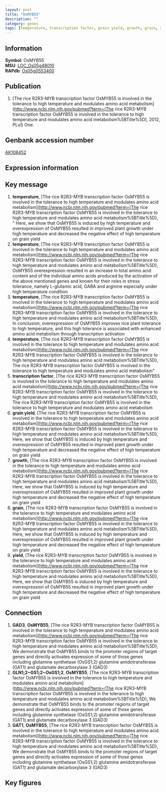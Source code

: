 ```yaml
---
layout: post
title: "OsMYB55"
description: ""
category: genes
tags: [temperature, transcription factor, grain yield, growth, grain, yield, Gene]
---
```


## Information
__Symbol__: OsMYB55  
__MSU__: [LOC_Os05g48010](http://rice.plantbiology.msu.edu/cgi-bin/ORF_infopage.cgi?orf=LOC_Os05g48010)  
__RAPdb__: [Os05g0553400](http://rapdb.dna.affrc.go.jp/viewer/gbrowse_details/irgsp1?name=Os05g0553400)  

## Publication
1. [The rice R2R3-MYB transcription factor OsMYB55 is involved in the tolerance to high temperature and modulates amino acid metabolism](http://www.ncbi.nlm.nih.gov/pubmed?term=(The rice R2R3-MYB transcription factor OsMYB55 is involved in the tolerance to high temperature and modulates amino acid metabolism%5BTitle%5D), 2012, PLoS One.

## Genbank accession number
[AK108452](http://www.ncbi.nlm.nih.gov/nuccore/AK108452)

## Expression information

## Key message
1. __temperature__, [The rice R2R3-MYB transcription factor OsMYB55 is involved in the tolerance to high temperature and modulates amino acid metabolism](http://www.ncbi.nlm.nih.gov/pubmed?term=(The rice R2R3-MYB transcription factor OsMYB55 is involved in the tolerance to high temperature and modulates amino acid metabolism%5BTitle%5D), " Here, we show that OsMYB55 is induced by high temperature and overexpression of OsMYB55 resulted in improved plant growth under high temperature and decreased the negative effect of high temperature on grain yield
2. __temperature__, [The rice R2R3-MYB transcription factor OsMYB55 is involved in the tolerance to high temperature and modulates amino acid metabolism](http://www.ncbi.nlm.nih.gov/pubmed?term=(The rice R2R3-MYB transcription factor OsMYB55 is involved in the tolerance to high temperature and modulates amino acid metabolism%5BTitle%5D),  OsMYB55 overexpression resulted in an increase in total amino acid content and of the individual amino acids produced by the activation of the above mentioned genes and known for their roles in stress tolerance, namely L-glutamic acid, GABA and arginine especially under high temperature condition
3. __temperature__, [The rice R2R3-MYB transcription factor OsMYB55 is involved in the tolerance to high temperature and modulates amino acid metabolism](http://www.ncbi.nlm.nih.gov/pubmed?term=(The rice R2R3-MYB transcription factor OsMYB55 is involved in the tolerance to high temperature and modulates amino acid metabolism%5BTitle%5D),  In conclusion, overexpression of OsMYB55 improves rice plant tolerance to high temperature, and this high tolerance is associated with enhanced amino acid metabolism through transcription activation
4. __temperature__, [The rice R2R3-MYB transcription factor OsMYB55 is involved in the tolerance to high temperature and modulates amino acid metabolism](http://www.ncbi.nlm.nih.gov/pubmed?term=(The rice R2R3-MYB transcription factor OsMYB55 is involved in the tolerance to high temperature and modulates amino acid metabolism%5BTitle%5D), The rice R2R3-MYB transcription factor OsMYB55 is involved in the tolerance to high temperature and modulates amino acid metabolism"
5. __transcription factor__, [The rice R2R3-MYB transcription factor OsMYB55 is involved in the tolerance to high temperature and modulates amino acid metabolism](http://www.ncbi.nlm.nih.gov/pubmed?term=(The rice R2R3-MYB transcription factor OsMYB55 is involved in the tolerance to high temperature and modulates amino acid metabolism%5BTitle%5D), The rice R2R3-MYB transcription factor OsMYB55 is involved in the tolerance to high temperature and modulates amino acid metabolism
6. __grain yield__, [The rice R2R3-MYB transcription factor OsMYB55 is involved in the tolerance to high temperature and modulates amino acid metabolism](http://www.ncbi.nlm.nih.gov/pubmed?term=(The rice R2R3-MYB transcription factor OsMYB55 is involved in the tolerance to high temperature and modulates amino acid metabolism%5BTitle%5D),  Here, we show that OsMYB55 is induced by high temperature and overexpression of OsMYB55 resulted in improved plant growth under high temperature and decreased the negative effect of high temperature on grain yield
7. __growth__, [The rice R2R3-MYB transcription factor OsMYB55 is involved in the tolerance to high temperature and modulates amino acid metabolism](http://www.ncbi.nlm.nih.gov/pubmed?term=(The rice R2R3-MYB transcription factor OsMYB55 is involved in the tolerance to high temperature and modulates amino acid metabolism%5BTitle%5D),  Here, we show that OsMYB55 is induced by high temperature and overexpression of OsMYB55 resulted in improved plant growth under high temperature and decreased the negative effect of high temperature on grain yield
8. __grain__, [The rice R2R3-MYB transcription factor OsMYB55 is involved in the tolerance to high temperature and modulates amino acid metabolism](http://www.ncbi.nlm.nih.gov/pubmed?term=(The rice R2R3-MYB transcription factor OsMYB55 is involved in the tolerance to high temperature and modulates amino acid metabolism%5BTitle%5D),  Here, we show that OsMYB55 is induced by high temperature and overexpression of OsMYB55 resulted in improved plant growth under high temperature and decreased the negative effect of high temperature on grain yield
9. __yield__, [The rice R2R3-MYB transcription factor OsMYB55 is involved in the tolerance to high temperature and modulates amino acid metabolism](http://www.ncbi.nlm.nih.gov/pubmed?term=(The rice R2R3-MYB transcription factor OsMYB55 is involved in the tolerance to high temperature and modulates amino acid metabolism%5BTitle%5D),  Here, we show that OsMYB55 is induced by high temperature and overexpression of OsMYB55 resulted in improved plant growth under high temperature and decreased the negative effect of high temperature on grain yield

## Connection
1. __GAD3__, __OsMYB55__, [The rice R2R3-MYB transcription factor OsMYB55 is involved in the tolerance to high temperature and modulates amino acid metabolism](http://www.ncbi.nlm.nih.gov/pubmed?term=(The rice R2R3-MYB transcription factor OsMYB55 is involved in the tolerance to high temperature and modulates amino acid metabolism%5BTitle%5D),  We demonstrate that OsMYB55 binds to the promoter regions of target genes and directly activates expression of some of those genes including glutamine synthetase (OsGS1;2) glutamine amidotransferase (GAT1) and glutamate decarboxylase 3 (GAD3)
2. __GLN1;2~GS1;2~OsGS1;2__, __OsMYB55__, [The rice R2R3-MYB transcription factor OsMYB55 is involved in the tolerance to high temperature and modulates amino acid metabolism](http://www.ncbi.nlm.nih.gov/pubmed?term=(The rice R2R3-MYB transcription factor OsMYB55 is involved in the tolerance to high temperature and modulates amino acid metabolism%5BTitle%5D),  We demonstrate that OsMYB55 binds to the promoter regions of target genes and directly activates expression of some of those genes including glutamine synthetase (OsGS1;2) glutamine amidotransferase (GAT1) and glutamate decarboxylase 3 (GAD3)
3. __GAT1__, __OsMYB55__, [The rice R2R3-MYB transcription factor OsMYB55 is involved in the tolerance to high temperature and modulates amino acid metabolism](http://www.ncbi.nlm.nih.gov/pubmed?term=(The rice R2R3-MYB transcription factor OsMYB55 is involved in the tolerance to high temperature and modulates amino acid metabolism%5BTitle%5D),  We demonstrate that OsMYB55 binds to the promoter regions of target genes and directly activates expression of some of those genes including glutamine synthetase (OsGS1;2) glutamine amidotransferase (GAT1) and glutamate decarboxylase 3 (GAD3)

## Key figures


